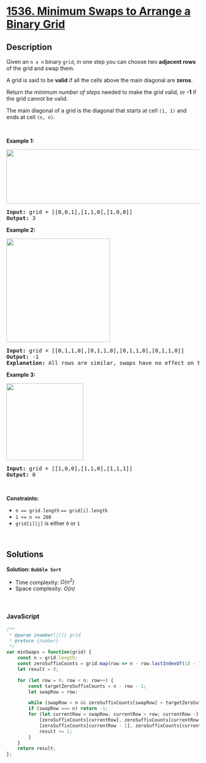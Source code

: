 # [1536. Minimum Swaps to Arrange a Binary Grid](https://leetcode.com/problems/minimum-swaps-to-arrange-a-binary-grid)

## Description

<div class="xFUwe" data-track-load="description_content"><p>Given an <code>n x n</code> binary <code>grid</code>, in one step you can choose two <strong>adjacent rows</strong> of the grid and swap them.</p>

<p>A grid is said to be <strong>valid</strong> if all the cells above the main diagonal are <strong>zeros</strong>.</p>

<p>Return <em>the minimum number of steps</em> needed to make the grid valid, or <strong>-1</strong> if the grid cannot be valid.</p>

<p>The main diagonal of a grid is the diagonal that starts at cell <code>(1, 1)</code> and ends at cell <code>(n, n)</code>.</p>

<p>&nbsp;</p>
<p><strong class="example">Example 1:</strong></p>
<img alt="" src="https://assets.leetcode.com/uploads/2020/07/28/fw.jpg" style="width: 750px; height: 141px;">
<pre><strong>Input:</strong> grid = [[0,0,1],[1,1,0],[1,0,0]]
<strong>Output:</strong> 3
</pre>

<p><strong class="example">Example 2:</strong></p>
<img alt="" src="https://assets.leetcode.com/uploads/2020/07/16/e2.jpg" style="width: 270px; height: 270px;">
<pre><strong>Input:</strong> grid = [[0,1,1,0],[0,1,1,0],[0,1,1,0],[0,1,1,0]]
<strong>Output:</strong> -1
<strong>Explanation:</strong> All rows are similar, swaps have no effect on the grid.
</pre>

<p><strong class="example">Example 3:</strong></p>
<img alt="" src="https://assets.leetcode.com/uploads/2020/07/16/e3.jpg" style="width: 200px; height: 200px;">
<pre><strong>Input:</strong> grid = [[1,0,0],[1,1,0],[1,1,1]]
<strong>Output:</strong> 0
</pre>

<p>&nbsp;</p>
<p><strong>Constraints:</strong></p>

<ul>
	<li><code>n == grid.length</code> <code>== grid[i].length</code></li>
	<li><code>1 &lt;= n &lt;= 200</code></li>
	<li><code>grid[i][j]</code> is either <code>0</code> or <code>1</code></li>
</ul>
</div>

<p>&nbsp;</p>

## Solutions

**Solution: `Bubble Sort`**
- Time complexity: <em>O(n<sup>2</sup>)</em>
- Space complexity: <em>O(n)</em>

<p>&nbsp;</p>

### **JavaScript**

```js
/**
 * @param {number[][]} grid
 * @return {number}
 */
var minSwaps = function(grid) {
    const n = grid.length;
    const zeroSuffixCounts = grid.map(row => n - row.lastIndexOf(1) - 1);
    let result = 0;

    for (let row = 0; row < n; row++) {
        const targetZeroSuffixCounts = n - row - 1;
        let swapRow = row;

        while (swapRow < n && zeroSuffixCounts[swapRow] < targetZeroSuffixCounts) swapRow += 1;
        if (swapRow === n) return -1;
        for (let currentRow = swapRow; currentRow > row; currentRow--) {
            [zeroSuffixCounts[currentRow], zeroSuffixCounts[currentRow - 1]] = 
            [zeroSuffixCounts[currentRow - 1], zeroSuffixCounts[currentRow]];
            result += 1;
        }
    }
    return result;
};
```
